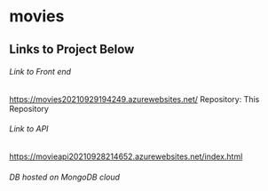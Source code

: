 # movies

## Links to Project Below


###### Link to Front end
https://movies20210929194249.azurewebsites.net/
Repository: This Repository

###### Link to API
https://movieapi20210928214652.azurewebsites.net/index.html

###### DB hosted on MongoDB cloud
